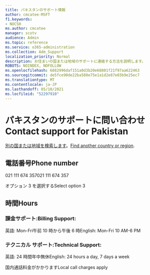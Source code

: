 ```yaml
---
title: パキスタンのサポート情報
author: cmcatee-MSFT
f1.keywords:
- NOCSH
ms.author: cmcatee
manager: scotv
audience: Admin
ms.topic: reference
ms.service: o365-administration
ms.collection: Adm_Support
localization_priority: Normal
description: お住まいの国または地域のサポートに連絡する方法を説明します。
ROBOTS: NOINDEX, NOFOLLOW
ms.openlocfilehash: 6882996daf151a0d3b20e68801f21f97aa622463
ms.sourcegitcommit: de5fce90de22ba588e75e1a1d2e87e03b9e25ec7
ms.translationtype: MT
ms.contentlocale: ja-JP
ms.lasthandoff: 05/10/2021
ms.locfileid: "52297910"
---
```

# <a name="contact-support-for-pakistan"></a><span data-ttu-id="7a760-103">パキスタンのサポートに問い合わせ</span><span class="sxs-lookup"><span data-stu-id="7a760-103">Contact support for Pakistan</span></span>

<span data-ttu-id="7a760-104">[別の国または地域を検索します](../../business-video/get-help-support.md)。</span><span class="sxs-lookup"><span data-stu-id="7a760-104">[Find another country or region](../../business-video/get-help-support.md).</span></span>

## <a name="phone-number"></a><span data-ttu-id="7a760-105">電話番号</span><span class="sxs-lookup"><span data-stu-id="7a760-105">Phone number</span></span>
<span data-ttu-id="7a760-106">021 111 674 357</span><span class="sxs-lookup"><span data-stu-id="7a760-106">021 111 674 357</span></span>

<span data-ttu-id="7a760-107">オプション 3 を選択する</span><span class="sxs-lookup"><span data-stu-id="7a760-107">Select option 3</span></span>

## <a name="hours"></a><span data-ttu-id="7a760-108">時間</span><span class="sxs-lookup"><span data-stu-id="7a760-108">Hours</span></span>
### <a name="billing-support"></a><span data-ttu-id="7a760-109">課金サポート:</span><span class="sxs-lookup"><span data-stu-id="7a760-109">Billing Support:</span></span>

<span data-ttu-id="7a760-110">英語: Mon-Fri午前 10 時から午後 6 時</span><span class="sxs-lookup"><span data-stu-id="7a760-110">English: Mon-Fri 10 AM-6 PM</span></span>

### <a name="technical-support"></a><span data-ttu-id="7a760-111">テクニカル サポート:</span><span class="sxs-lookup"><span data-stu-id="7a760-111">Technical Support:</span></span>

<span data-ttu-id="7a760-112">英語: 24 時間年中無休</span><span class="sxs-lookup"><span data-stu-id="7a760-112">English: 24 hours a day, 7 days a week</span></span>

<span data-ttu-id="7a760-113">国内通話料金がかかります</span><span class="sxs-lookup"><span data-stu-id="7a760-113">Local call charges apply</span></span>
